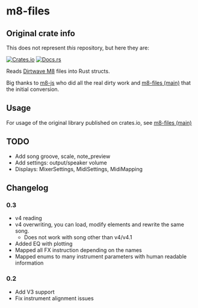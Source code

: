 # m8-files

## Original crate info

This does not represent _this_ repository, but here they are:

[![Crates.io](https://img.shields.io/crates/v/m8-files)](https://crates.io/crates/m8-files)
[![Docs.rs](https://docs.rs/m8-files/badge.svg)](https://docs.rs/m8-files)

Reads [Dirtwave M8](https://dirtywave.com/) files into Rust structs.

Big thanks to [m8-js](https://github.com/whitlockjc/m8-js) who did all the real dirty work and [m8-files (main)](https://github.com/AlexCharlton/m8-files)
that the initial conversion.

## Usage

For usage of the original library published on crates.io, see [m8-files (main)](https://github.com/AlexCharlton/m8-files)

## TODO

- Add song groove, scale, note_preview
- Add settings: output/speaker volume
- Displays: MixerSettings, MidiSettings, MidiMapping

## Changelog

### 0.3

- v4 reading
- v4 overwriting, you can load, modify elements and rewrite the same song.
  * Does not work with song other than v4/v4.1
- Added EQ with plotting
- Mapped all FX instruction depending on the names
- Mapped enums to many instrument parameters with human readable information

### 0.2
- Add V3 support
- Fix instrument alignment issues
